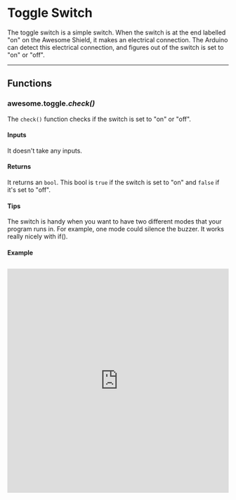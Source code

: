 # Toggle Switch

The toggle switch is a simple switch. When the switch is at the end labelled "on" on the Awesome Shield, it makes an electrical connection. The Arduino can detect this electrical connection, and figures out of the switch is set to "on" or "off".

***

## Functions

### awesome.toggle.*check()*

The `check()` function checks if the switch is set to "on" or "off".

#### Inputs
It doesn't take any inputs.

#### Returns
It returns an `bool`. This bool is `true` if the switch is set to "on" and `false` if it's set to "off".

#### Tips
The switch is handy when you want to have two different modes that your program runs in. For example, one mode could silence the buzzer. It works really nicely with if().

#### Example
<iframe style="height: 510px; width: 100%; margin: 10px 0 10px;" allowTransparency="true" src="https://codebender.cc/embed/sketch:70635" frameborder="0"></iframe>
